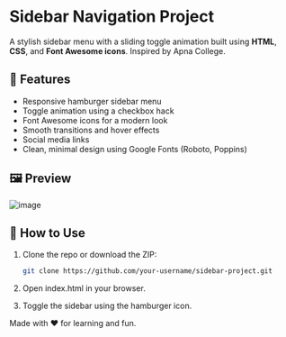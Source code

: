 # Sidebar Navigation Project

A stylish sidebar menu with a sliding toggle animation built using **HTML**, **CSS**, and **Font Awesome icons**. Inspired by Apna College.

## 🚀 Features

- Responsive hamburger sidebar menu
- Toggle animation using a checkbox hack
- Font Awesome icons for a modern look
- Smooth transitions and hover effects
- Social media links
- Clean, minimal design using Google Fonts (Roboto, Poppins)


## 🖼 Preview

![image](https://github.com/user-attachments/assets/8bbbaf70-46b4-4495-af60-5784d140ddb6)


## 🔧 How to Use

1. Clone the repo or download the ZIP:
   ```bash
   git clone https://github.com/your-username/sidebar-project.git
2. Open index.html in your browser.

3. Toggle the sidebar using the hamburger icon.

Made with ❤️ for learning and fun.
